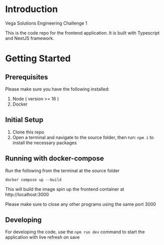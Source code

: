 # Introduction
Vega Solutions Engineering Challenge 1

This is the code repo for the frontend application. It is built with Typescript and NextJS framework. 

# Getting Started

## Prerequisites
Please make sure you have the following installed:
1. Node ( version >= 16 )
2. Docker

## Initial Setup
1. Clone this repo
2. Open a terminal and navigate to the source folder, then run: `npm i` to install the necessary packages

## Running with docker-compose
Run the following from the terminal at the source folder
```
docker compose up --build
```
This will build the image spin up the frontend container at http://localhost:3000

Please make sure to close any other programs using the same port 3000

## Developing
For developing the code, use the `npm run dev` command to start the application with live refresh on save
